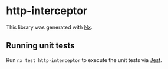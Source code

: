 # http-interceptor

This library was generated with [Nx](https://nx.dev).

## Running unit tests

Run `nx test http-interceptor` to execute the unit tests via [Jest](https://jestjs.io).

